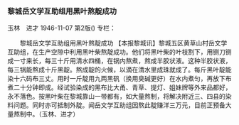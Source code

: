 ### 黎城岳文学互助组用黑叶熬靛成功
玉林　进才
1946-11-07
第2版()
专栏：

　　黎城岳文学互助组用黑叶熬靛成功
    【本报黎城讯】黎城五区黄草山村岳文学互助组，在生产空隙中利用黑叶柴熬靛成功。他们将黑叶柴的叶枝割下，用铡刀铡成一寸来长，每三十斤用清水四桶，在锅内熬煮，熬成半胶状液。这种半胶状液，每三锅能熬成十斤黑靛。熬成靛的火候，以滴在清水里成珠就成了。每斤黑叶靛能染十六码布三丈。用时一斤靛用九两黑矾（换用臭碱更好）在水内煮匀，再放下布煮二十分钟即成。经试验染成的黑布比大甬、青草、提灯、姐妹牌等外来品都好，永不落色。按黑叶柴在黎城靠山一带都有，如大量熬制，将解决附近三、四县的染料问题。同时亦可抵制外靛。闻岳文学互助组因熬此靛赚洋三万元，目前正预备大量熬制中。（玉林、进才）

